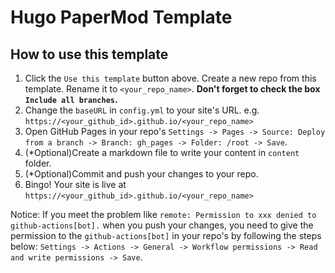 # Hugo PaperMod Template

## How to use this template

1. Click the `Use this template` button above. Create a new repo from this template. Rename it to `<your_repo_name>`. **Don't forget to check the box `Include all branches`.**
2. Change the `baseURL` in `config.yml` to your site's URL. e.g. `https://<your_github_id>.github.io/<your_repo_name>`
3. Open GitHub Pages in your repo's `Settings -> Pages -> Source: Deploy from a branch -> Branch: gh_pages -> Folder: /root -> Save`.
4. (\*Optional)Create a markdown file to write your content in `content` folder.
5. (\*Optional)Commit and push your changes to your repo.
6. Bingo! Your site is live at `https://<your_github_id>.github.io/<your_repo_name>`

Notice: If you meet the problem like `remote: Permission to xxx denied to github-actions[bot].` when you push your changes, you need to give the permission to the `github-actions[bot]` in your repo's by following the steps below: `Settings -> Actions -> General -> Workflow permissions -> Read and write permissions -> Save`.
